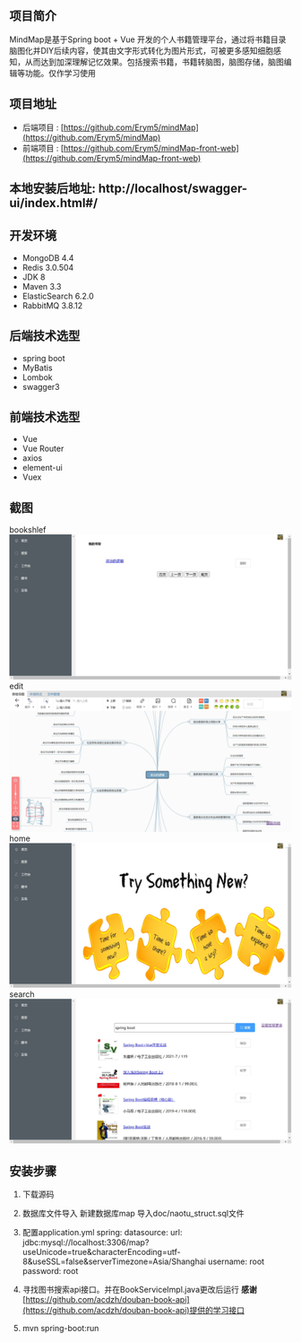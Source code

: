 ## 项目简介

MindMap是基于Spring boot + Vue 开发的个人书籍管理平台，通过将书籍目录脑图化并DIY后续内容，使其由文字形式转化为图片形式，可被更多感知细胞感知，从而达到加深理解记忆效果。包括搜索书籍，书籍转脑图，脑图存储，脑图编辑等功能。仅作学习使用

## 项目地址

- 后端项目 : [https://github.com/Erym5/mindMap](https://github.com/Erym5/mindMap)
- 前端项目 : [https://github.com/Erym5/mindMap-front-web](https://github.com/Erym5/mindMap-front-web)

## 本地安装后地址: http://localhost/swagger-ui/index.html#/

## 开发环境

- MongoDB 4.4
- Redis 3.0.504
- JDK 8
- Maven 3.3
- ElasticSearch 6.2.0
- RabbitMQ 3.8.12

## 后端技术选型

- spring boot
- MyBatis
- Lombok
- swagger3

## 前端技术选型

- Vue
- Vue Router
- axios
- element-ui
- Vuex

## 截图
bookshlef<br>![img.jpeg](bookshelf.jpeg)edit<br>![img_1.png](edit.jpeg)home<br>![img.png](home.jpeg)search<br>![img_1.png](search.jpeg)

## 安装步骤

1. 下载源码

2. 数据库文件导入
    新建数据库map
    导入doc/naotu_struct.sql文件

3. 配置application.yml
    spring:
    datasource:
        url: jdbc:mysql://localhost:3306/map?useUnicode=true&characterEncoding=utf-8&useSSL=false&serverTimezone=Asia/Shanghai
        username: root
        password: root
        
4. 寻找图书搜索api接口。并在BookServiceImpl.java更改后运行
    **感谢**[https://github.com/acdzh/douban-book-api](https://github.com/acdzh/douban-book-api)提供的学习接口

5. mvn spring-boot:run